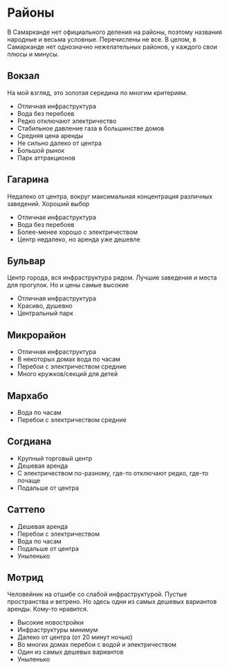 # Районы

В Самарканде нет официального деления на районы, поэтому названия народные и
весьма условные. Перечислены не все. В целом, в Самарканде нет однозначно
нежелательных районов, у каждого свои плюсы и минусы.

## Вокзал

На мой взгляд, это золотая середина по многим критериям.

- Отличная инфраструктура
- Вода без перебоев
- Редко отключают электричество
- Стабильное давление газа в большинстве домов
- Средняя цена аренды
- Не сильно далеко от центра
- Большой рынок
- Парк аттракционов

## Гагарина

Недалеко от центра, вокруг максимальная концентрация различных заведений.
Хороший выбор

- Отличная инфраструктура
- Вода без перебоев
- Более-менее хорошо с электричеством
- Центр недалеко, но аренда уже дешевле

## Бульвар

Центр города, вся инфраструктура рядом. Лучшие заведения и места для прогулок.
Но и цены самые высокие

- Отличная инфраструктура
- Красиво, душевно
- Центральный парк

## Микрорайон

- Отличная инфраструктура
- В некоторых домах вода по часам
- Перебои с электричеством средние
- Много кружков/секций для детей

## Мархабо

- Вода по часам
- Перебои с электричеством средние

## Согдиана

- Крупный торговый центр
- Дешевая аренда
- С электричеством по-разному, где-то отключают редко, где-то почаще
- Подальше от центра

## Саттепо

- Дешевая аренда
- Перебои с электричеством
- Вода по часам
- Подальше от центра
- Уныленько

## Мотрид

Человейник на отшибе со слабой инфраструктурой. Пустые пространства и ветрено.
Но здесь одни из самых дешевых вариантов аренды. Кому-то нравится.

- Высокие новостройки
- Инфраструктуры минимум
- Далеко от центра (от 20 минут ночью)
- Во многих домах перебои с водой и электричеством
- Один из самых дешевых вариантов
- Уныленько
